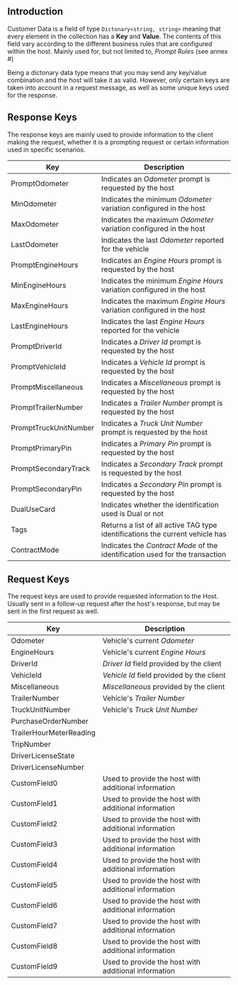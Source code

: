 ## Introduction

Customer Data is a field of type `Dictonary<string, string>` meaning that every element in the collection has a **Key** and **Value**. The contents of this field vary according to the different business rules that are configured within the host. Mainly used for, but not limited to, *Prompt Rules* (see annex #)

Being a dictonary data type means that you may send any key/value combination and the host will take it as valid. However, only certain keys are taken into account in a request message, as well as some unique keys used for the response.

## Response Keys

The response keys are mainly used to provide information to the client making the request, whether it is a prompting request or certain information used in specific scenarios.

| Key                   | Description                                                                   |
| --------------------- | ----------------------------------------------------------------------------- |
| PromptOdometer        | Indicates an *Odometer* prompt is requested by the host                       |
| MinOdometer           | Indicates the minimum *Odometer* variation configured in the host             |
| MaxOdometer           | Indicates the maximum *Odometer* variation configured in the host             |
| LastOdometer          | Indicates the last *Odometer* reported for the vehicle                        |
| PromptEngineHours     | Indicates an *Engine Hours* prompt is requested by the host                   |
| MinEngineHours        | Indicates the minimum *Engine Hours* variation configured in the host         |
| MaxEngineHours        | Indicates the maximum *Engine Hours* variation configured in the host         |
| LastEngineHours       | Indicates the last *Engine Hours* reported for the vehicle                    |
| PromptDriverId        | Indicates a *Driver Id* prompt is requested by the host                       |
| PromptVehicleId       | Indicates a *Vehicle Id* prompt is requested by the host                      |
| PromptMiscellaneous   | Indicates a *Miscellaneous* prompt is requested by the host                   |
| PromptTrailerNumber   | Indicates a *Trailer Number* prompt is requested by the host                  |
| PromptTruckUnitNumber | Indicates a *Truck Unit Number* prompt is requested by the host               |
| PromptPrimaryPin      | Indicates a *Primary Pin* prompt is requested by the host                     |
| PromptSecondaryTrack  | Indicates a *Secondary Track* prompt is requested by the host                 |
| PromptSecondaryPin    | Indicates a *Secondary Pin* prompt is requested by the host                   |
| DualUseCard           | Indicates whether the identification used is Dual or not                      |
| Tags                  | Returns a list of all active TAG type identifications the current vehicle has |
| ContractMode          | Indicates the *Contract Mode* of the identification used for the transaction  |

## Request Keys

The request keys are used to provide requested information to the Host. Usually sent in a follow-up request after the host's response, but may be sent in the first request as well.

| Key                     | Description                                          |
| ----------------------- | ---------------------------------------------------- |
| Odometer                | Vehicle's current *Odometer*                         |
| EngineHours             | Vehicle's current *Engine Hours*                     |
| DriverId                | *Driver Id* field provided by the client             |
| VehicleId               | *Vehicle Id* field provided by the client            |
| Miscellaneous           | *Miscellaneous* provided by the client               |
| TrailerNumber           | Vehicle's *Trailer Number*                           |
| TruckUnitNumber         | Vehicle's *Truck Unit Number*                        |
| PurchaseOrderNumber     |                                                      |
| TrailerHourMeterReading |                                                      |
| TripNumber              |                                                      |
| DriverLicenseState      |                                                      |
| DriverLicenseNumber     |                                                      |
| CustomField0            | Used to provide the host with additional information |
| CustomField1            | Used to provide the host with additional information |
| CustomField2            | Used to provide the host with additional information |
| CustomField3            | Used to provide the host with additional information |
| CustomField4            | Used to provide the host with additional information |
| CustomField5            | Used to provide the host with additional information |
| CustomField6            | Used to provide the host with additional information |
| CustomField7            | Used to provide the host with additional information |
| CustomField8            | Used to provide the host with additional information |
| CustomField9            | Used to provide the host with additional information |